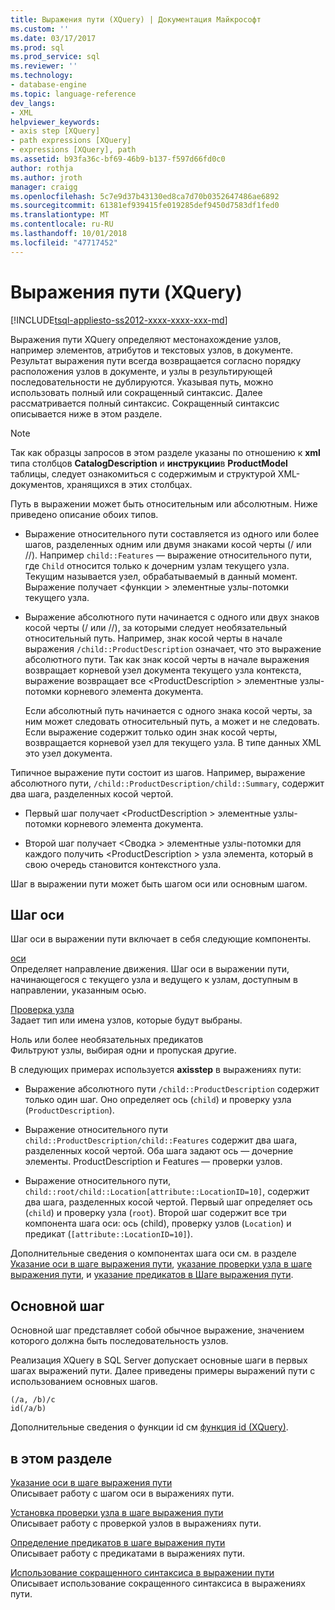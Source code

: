 ```yaml
---
title: Выражения пути (XQuery) | Документация Майкрософт
ms.custom: ''
ms.date: 03/17/2017
ms.prod: sql
ms.prod_service: sql
ms.reviewer: ''
ms.technology:
- database-engine
ms.topic: language-reference
dev_langs:
- XML
helpviewer_keywords:
- axis step [XQuery]
- path expressions [XQuery]
- expressions [XQuery], path
ms.assetid: b93fa36c-bf69-46b9-b137-f597d66fd0c0
author: rothja
ms.author: jroth
manager: craigg
ms.openlocfilehash: 5c7e9d37b43130ed8ca7d70b0352647486ae6892
ms.sourcegitcommit: 61381ef939415fe019285def9450d7583df1fed0
ms.translationtype: MT
ms.contentlocale: ru-RU
ms.lasthandoff: 10/01/2018
ms.locfileid: "47717452"
---
```

# <a name="path-expressions-xquery"></a>Выражения пути (XQuery)
[!INCLUDE[tsql-appliesto-ss2012-xxxx-xxxx-xxx-md](../includes/tsql-appliesto-ss2012-xxxx-xxxx-xxx-md.md)]

  Выражения пути XQuery определяют местонахождение узлов, например элементов, атрибутов и текстовых узлов, в документе. Результат выражения пути всегда возвращается согласно порядку расположения узлов в документе, и узлы в результирующей последовательности не дублируются. Указывая путь, можно использовать полный или сокращенный синтаксис. Далее рассматривается полный синтаксис. Сокращенный синтаксис описывается ниже в этом разделе.  
  
> [!NOTE]  
>  Так как образцы запросов в этом разделе указаны по отношению к **xml** типа столбцов **CatalogDescription** и **инструкции**в  **ProductModel** таблицы, следует ознакомиться с содержимым и структурой XML-документов, хранящихся в этих столбцах.  
  
 Путь в выражении может быть относительным или абсолютным. Ниже приведено описание обоих типов.  
  
-   Выражение относительного пути составляется из одного или более шагов, разделенных одним или двумя знаками косой черты (/ или //). Например `child::Features` — выражение относительного пути, где `Child` относится только к дочерним узлам текущего узла. Текущим называется узел, обрабатываемый в данный момент. Выражение получает \<функции > элементные узлы-потомки текущего узла.  
  
-   Выражение абсолютного пути начинается с одного или двух знаков косой черты (/ или //), за которыми следует необязательный относительный путь. Например, знак косой черты в начале выражения `/child::ProductDescription` означает, что это выражение абсолютного пути. Так как знак косой черты в начале выражения возвращает корневой узел документа текущего узла контекста, выражение возвращает все \<ProductDescription > элементные узлы-потомки корневого элемента документа.  
  
     Если абсолютный путь начинается с одного знака косой черты, за ним может следовать относительный путь, а может и не следовать. Если выражение содержит только один знак косой черты, возвращается корневой узел для текущего узла. В типе данных XML это узел документа.  
  
 Типичное выражение пути состоит из шагов. Например, выражение абсолютного пути, `/child::ProductDescription/child::Summary`, содержит два шага, разделенных косой чертой.  
  
-   Первый шаг получает \<ProductDescription > элементные узлы-потомки корневого элемента документа.  
  
-   Второй шаг получает \<Сводка > элементные узлы-потомки для каждого получить \<ProductDescription > узла элемента, который в свою очередь становится контекстного узла.  
  
 Шаг в выражении пути может быть шагом оси или основным шагом.  
  
## <a name="axis-step"></a>Шаг оси  
 Шаг оси в выражении пути включает в себя следующие компоненты.  
  
 [оси](../xquery/path-expressions-specifying-axis.md)  
 Определяет направление движения. Шаг оси в выражении пути, начинающегося с текущего узла и ведущего к узлам, доступным в направлении, указанным осью.  
  
 [Проверка узла](../xquery/path-expressions-specifying-node-test.md)  
 Задает тип или имена узлов, которые будут выбраны.  
  
 Ноль или более необязательных предикатов  
 Фильтруют узлы, выбирая одни и пропуская другие.  
  
 В следующих примерах используется **axisstep** в выражениях пути:  
  
-   Выражение абсолютного пути `/child::ProductDescription` содержит только один шаг. Оно определяет ось (`child`) и проверку узла (`ProductDescription`).  
  
-   Выражение относительного пути `child::ProductDescription/child::Features` содержит два шага, разделенных косой чертой. Оба шага задают ось — дочерние элементы. ProductDescription и Features — проверки узлов.  
  
-   Выражение относительного пути, `child::root/child::Location[attribute::LocationID=10]`, содержит два шага, разделенных косой чертой. Первый шаг определяет ось (`child`) и проверку узла (`root`). Второй шаг содержит все три компонента шага оси: ось (child), проверку узлов (`Location`) и предикат (`[attribute::LocationID=10]`).  
  
 Дополнительные сведения о компонентах шага оси см. в разделе [Указание оси в шаге выражения пути](../xquery/path-expressions-specifying-axis.md), [указание проверки узла в шаге выражения пути](../xquery/path-expressions-specifying-node-test.md), и [указание предикатов в Шаге выражения пути](../xquery/path-expressions-specifying-predicates.md).  
  
## <a name="general-step"></a>Основной шаг  
 Основной шаг представляет собой обычное выражение, значением которого должна быть последовательность узлов.  
  
 Реализация XQuery в SQL Server допускает основные шаги в первых шагах выражений пути. Далее приведены примеры выражений пути с использованием основных шагов.  
  
```  
(/a, /b)/c  
id(/a/b)  
```  
  
 Дополнительные сведения о функции id см [функция id &#40;XQuery&#41;](../xquery/functions-on-sequences-id.md).  
  
## <a name="in-this-section"></a>в этом разделе  
 [Указание оси в шаге выражения пути](../xquery/path-expressions-specifying-axis.md)  
 Описывает работу с шагом оси в выражениях пути.  
  
 [Установка проверки узла в шаге выражения пути](../xquery/path-expressions-specifying-node-test.md)  
 Описывает работу с проверкой узлов в выражениях пути.  
  
 [Определение предикатов в шаге выражения пути](../xquery/path-expressions-specifying-predicates.md)  
 Описывает работу с предикатами в выражениях пути.  
  
 [Использование сокращенного синтаксиса в выражении пути](../xquery/path-expressions-using-abbreviated-syntax.md)  
 Описывает использование сокращенного синтаксиса в выражениях пути.  
  
  
